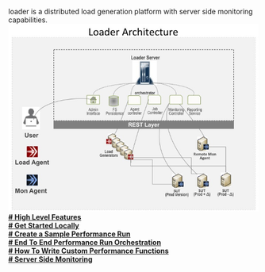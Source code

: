 loader is a distributed load generation platform with server side monitoring capabilities.<br>
![Alt Image](https://github.com/Flipkart/loader/raw/master/images/arch.jpg)<br>
[**# High Level Features**](https://github.com/Flipkart/loader/wiki/Features)<br>
[**# Get Started Locally**](https://github.com/nitinka/loader/releases/tag/1.1.0)<br>
[**# Create a Sample Performance Run**](https://github.com/Flipkart/loader/wiki/Sample-Run)<br>
[**# End To End Performance Run Orchestration**](https://github.com/Flipkart/loader/wiki/End-To-End-Working)<br>
[**# How To Write Custom Performance Functions**](https://github.com/Flipkart/loader/wiki/Custom-Performance-Functions)<br>
[**# Server Side Monitoring**](https://github.com/Flipkart/loader/wiki/Server-Side-Monitoring)<br>
